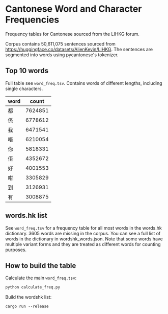 # Cantonese Word and Character Frequencies

Frequency tables for Cantonese sourced from the LIHKG forum.

Corpus contains 50,611,075 sentences sourced from https://huggingface.co/datasets/AlienKevin/LIHKG. The sentences are segmented into words using pycantonese's tokenizer.

## Top 10 words
Full table see `word_freq.tsv`. Contains words of different lengths, including single characters.

| word | count    |
|------|----------|
| 都   | 7624851  |
| 係   | 6778612  |
| 我   | 6471541  |
| 唔   | 6210054  |
| 你   | 5818331  |
| 佢   | 4352672  |
| 好   | 4001553  |
| 咁   | 3305829  |
| 到   | 3126931  |
| 有   | 3008875  |

## words.hk list
See `word_freq.tsv` for a frequency table for all most words in the words.hk dictionary. 3605 words are missing in the corpus. You can see a full list of words in the dictionary in wordshk_words.json. Note that some words have multiple variant forms and they are treated as different words for counting purposes.

## How to build the table

Calculate the main `word_freq.tsv`:
```bash
python calculate_freq.py
```

Build the wordshk list:
```
cargo run --release
```

